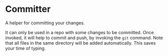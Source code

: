 # Committer

A helper for committing your changes.

It can only be used in a repo with some changes to be committed. Once invoked, it will help to commit and push, by invoking the `git` command. Note that all files in the same directory will be added automatically.
This saves your time of typing.

